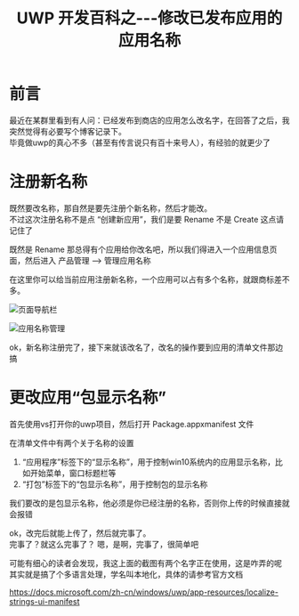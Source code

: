 ﻿---
title: UWP 开发百科之---修改已发布应用的应用名称
categories: uwp
tags: [应用名称]
---

# 前言

最近在某群里看到有人问：已经发布到商店的应用怎么改名字，在回答了之后，我突然觉得有必要写个博客记录下。  
毕竟做uwp的真心不多（甚至有传言说只有百十来号人），有经验的就更少了

# 注册新名称

既然要改名称，那自然是要先注册个新名称，然后才能改。  
不过这次注册名称不是点 “创建新应用”，我们是要 Rename 不是 Create 这点请记住了

既然是 Rename 那总得有个应用给你改名吧，所以我们得进入一个应用信息页面，然后进入 产品管理 --> 管理应用名称

在这里你可以给当前应用注册新名称，一个应用可以占有多个名称，就跟商标差不多。

![页面导航栏](/img/应用设置页面导航栏.png)

![应用名称管理](/img/应用名称管理.png)

ok，新名称注册完了，接下来就该改名了，改名的操作要到应用的清单文件那边搞

# 更改应用“包显示名称”

首先使用vs打开你的uwp项目，然后打开 Package.appxmanifest 文件

在清单文件中有两个关于名称的设置

1. “应用程序”标签下的“显示名称”，用于控制win10系统内的应用显示名称，比如开始菜单，窗口标题栏等
2. “打包”标签下的“包显示名称”，用于控制包的显示名称

我们要改的是包显示名称，他必须是你已经注册的名称，否则你上传的时候直接就会报错

ok，改完后就能上传了，然后就完事了。  
完事了？就这么完事了？
嗯，是啊，完事了，很简单吧

可能有细心的读者会发现，我这上面的截图有两个名字正在使用，这是咋弄的呢  
其实就是搞了个多语言处理，学名叫本地化，具体的请参考官方文档

https://docs.microsoft.com/zh-cn/windows/uwp/app-resources/localize-strings-ui-manifest
